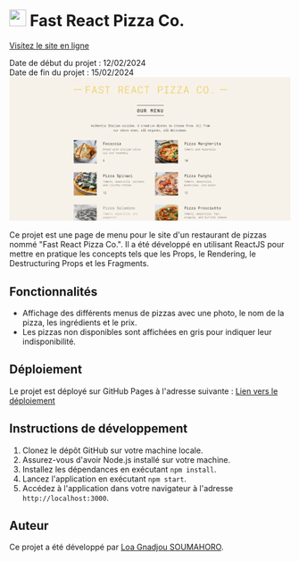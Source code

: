 # <img src="./public/pizzas/icon-pizza.ico" width="30" height="30"> Fast React Pizza Co.

[Visitez le site en ligne](https://loagnadjousoumahoro.github.io/pizza-menu/)

Date de début du projet : 12/02/2024  
Date de fin du projet : 15/02/2024
![Fast React Pizza Co.](./public/pizzas/pizza-menu-image-site.png)

Ce projet est une page de menu pour le site d'un restaurant de pizzas nommé "Fast React Pizza Co.". Il a été développé en utilisant ReactJS pour mettre en pratique les concepts tels que les Props, le Rendering, le Destructuring Props et les Fragments.

## Fonctionnalités

- Affichage des différents menus de pizzas avec une photo, le nom de la pizza, les ingrédients et le prix.
- Les pizzas non disponibles sont affichées en gris pour indiquer leur indisponibilité.

## Déploiement

Le projet est déployé sur GitHub Pages à l'adresse suivante : [Lien vers le déploiement](https://loagnadjousoumahoro.github.io/pizza-menu/)

## Instructions de développement

1. Clonez le dépôt GitHub sur votre machine locale.
2. Assurez-vous d'avoir Node.js installé sur votre machine.
3. Installez les dépendances en exécutant `npm install`.
4. Lancez l'application en exécutant `npm start`.
5. Accédez à l'application dans votre navigateur à l'adresse `http://localhost:3000`.

## Auteur

Ce projet a été développé par [Loa Gnadjou SOUMAHORO](https://github.com/LoaGnadjouSoumahoro).
